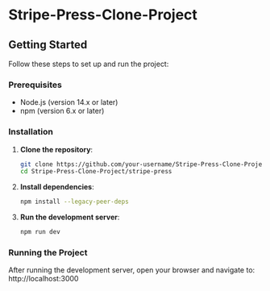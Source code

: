 # Stripe-Press-Clone-Project

## Getting Started

Follow these steps to set up and run the project:

### Prerequisites

- Node.js (version 14.x or later)
- npm (version 6.x or later)

### Installation

1. **Clone the repository**:
    ```sh
    git clone https://github.com/your-username/Stripe-Press-Clone-Project.git
    cd Stripe-Press-Clone-Project/stripe-press
    ```

2. **Install dependencies**:
    ```sh
    npm install --legacy-peer-deps
    ```

3. **Run the development server**:
    ```sh
    npm run dev
    ```

### Running the Project

After running the development server, open your browser and navigate to:
http://localhost:3000